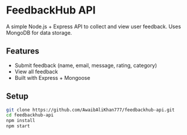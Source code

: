 # FeedbackHub API

A simple Node.js + Express API to collect and view user feedback. Uses MongoDB for data storage.

## Features
- Submit feedback (name, email, message, rating, category)
- View all feedback
- Built with Express + Mongoose

## Setup

```bash
git clone https://github.com/AwaibAliKhan777/feedbackhub-api.git
cd feedbackhub-api
npm install
npm start
